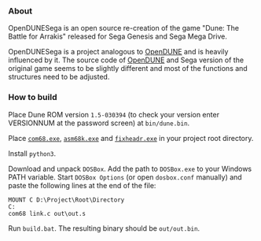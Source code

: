 ### About

OpenDUNESega is an open source re-creation of the game "Dune: The Battle for Arrakis" released for Sega Genesis and Sega Mega Drive.

OpenDUNESega is a project analogous to [OpenDUNE](https://github.com/OpenDUNE/OpenDUNE) and is heavily influenced by it.
The source code of [OpenDUNE](https://github.com/OpenDUNE/OpenDUNE) and Sega version of the original game seems to be slightly different and most of the functions and structures need to be adjusted.

### How to build

Place Dune ROM version `1.5-030394` (to check your version enter VERSIONNUM at the password screen) at `bin/dune.bin`.

Place [`com68.exe`](https://segaretro.org/Sierra_68000_C_Compiler), [`asm68k.exe`](https://github.com/sonicretro/s1disasm) and [`fixheadr.exe`](https://github.com/sonicretro/s1disasm) in your project root directory.

Install `python3`.

Download and unpack `DOSBox`. Add the path to `DOSBox.exe` to your Windows PATH variable. Start `DOSBox Options` (or open `dosbox.conf` manually) and paste the following lines at the end of the file:
```
MOUNT C D:\Project\Root\Directory
C:
com68 link.c out\out.s
```

Run `build.bat`. The resulting binary should be `out/out.bin`.
